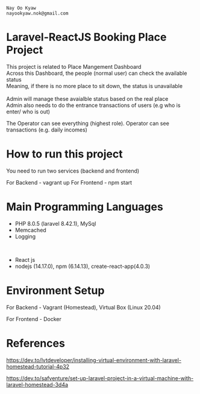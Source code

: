 
    Nay Oo Kyaw 
    nayookyaw.nok@gmail.com 


# Laravel-ReactJS Booking Place Project
This project is related to Place Mangement Dashboard <br>
Across this Dashboard, the people (normal user) can check the available status <br>
Meaning, if there is no more place to sit down, the status is unavailable <br>
<br>
Admin will manage these avaialble status based on the real place <br>
Admin also needs to do the entrance transactions of users (e.g who is enter/ who is out)

The Operator can see everything (highest role). Operator can see transactions (e.g. daily incomes)

# How to run this project
You need to run two services (backend and frontend)

For Backend - vagrant up
For Frontend - npm start

# Main Programming Languages
 - PHP 8.0.5 (laravel 8.42.1), MySql
 - Memcached
 - Logging

 <br>

 - React js
 - nodejs (14.17.0), npm (6.14.13), create-react-app(4.0.3)

# Environment Setup 
For Backend - Vagrant (Homestead), Virtual Box (Linux 20.04)

For Frontend - Docker


# References
https://dev.to/lvtdeveloper/installing-virtual-environment-with-laravel-homestead-tutorial-4p32

https://dev.to/safventure/set-up-laravel-project-in-a-virtual-machine-with-laravel-homestead-3d4a

